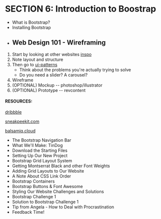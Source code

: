 # SECTION 6: Introduction to Boostrap

* What is Bootstrap?
* Installing Bootstrap
* ## Web Design 101 - Wireframing

1. Start by looking at other websites [inspo](www.awwwards.com/websites/clean)
2. Note layout and structure
3. Then go to [ui-patterns](www.ui-patterns.com/patterns)
    * Think about the problems you're actually trying to solve
    * Do you need a slider? A carousel?
4. Wireframe
5. (OPTIONAL) Mockup -- photoshop/illustrator
6. (OPTIONAL) Prototype -- revcontent

#### RESOURCES:
[dribbble](https://dribble.com)

[sneakpeekit.com](https://sneakpeekit.com/)

[balsamiq.cloud](https://balsamiq.cloud/)


* The Bootstrap Navigation Bar
* What We'll Make: TinDog
* Download the Starting Files
* Setting Up Our New Project
* Bootstrap Grid Layout System
* Getting Montserrat Black and other Font Weights
* Adding Grid Layouts to Our Website
* A Note About CSS Link Order
* Bootstrap Containers
* Bootstrap Buttons & Font Awesome
* Styling Our Website Challenges and Solutions
* Bootstrap Challenge 1
* Solution to Bootstrap Challenge 1
* Tip from Angela - How to Deal with Procrastination
* Feedback Time!
